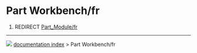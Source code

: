 # Part Workbench/fr
1.  REDIRECT [Part_Module/fr](Part_Module/fr.md)



---
![](images/Right_arrow.png) [documentation index](../README.md) > Part Workbench/fr
